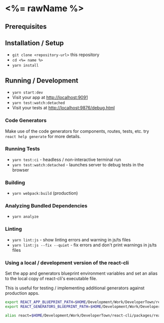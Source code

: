 # <%= rawName %>

## Prerequisites

## Installation / Setup

* `git clone <repository-url>` this repository
* `cd <%= name %>`
* `yarn install`

## Running / Development

* `yarn start:dev`
* Visit your app at [http://localhost:9091](http://localhost:9091)
* `yarn test:watch:detached`
* Visit your tests at [http://localhost:9876/debug.html](http://localhost:9876/debug.html)


### Code Generators

Make use of the code generators for components, routes, tests, etc. try `react help generate` for more details.

### Running Tests

* `yarn test:ci` - headless / non-interactive terminal run
* `yarn test:watch:detached` - launches server to debug tests in the browser

### Building

* `yarn webpack:build` (production)

### Analyzing Bundled Dependencies

* `yarn analyze`

### Linting

* `yarn lint:js` - show linting errors and warning in js/ts files
* `yarn lint:js --fix --quiet` - fix errors and don't print warnings in js/ts files


### Using a local / development version of the react-cli

Set the app and generators blueprint environment variables and set an alias to the local copy of react-cli's executable file.

This is useful for testing / implementing additional generators against production apps.

```bash
export REACT_APP_BLUEPRINT_PATH=$HOME/Development/Work/DeveloperTown/react-cli/packages/react-app
export REACT_GENERATORS_BLUEPRINT_PATH=$HOME/Development/Work/DeveloperTown/react-cli/packages/react-generators

alias react=$HOME/Development/Work/DeveloperTown/react-cli/packages/react-cli/bin/run
```
